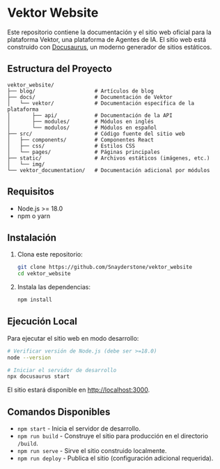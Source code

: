 # Vektor Website

Este repositorio contiene la documentación y el sitio web oficial para la plataforma Vektor, una plataforma de Agentes de IA. El sitio web está construido con [Docusaurus](https://docusaurus.io/), un moderno generador de sitios estáticos.

## Estructura del Proyecto

```
vektor_website/
├── blog/                   # Artículos de blog
├── docs/                   # Documentación de Vektor
│   └── vektor/             # Documentación específica de la plataforma
│       ├── api/            # Documentación de la API
│       ├── modules/        # Módulos en inglés
│       └── modulos/        # Módulos en español
├── src/                    # Código fuente del sitio web
│   ├── components/         # Componentes React
│   ├── css/                # Estilos CSS
│   └── pages/              # Páginas principales
├── static/                 # Archivos estáticos (imágenes, etc.)
│   └── img/
└── vektor_documentation/   # Documentación adicional por módulos
```

## Requisitos

- Node.js >= 18.0
- npm o yarn

## Instalación

1. Clona este repositorio:
   ```bash
   git clone https://github.com/Snayderstone/vektor_website
   cd vektor_website
   ```

2. Instala las dependencias:
   ```bash
   npm install
   ```

## Ejecución Local

Para ejecutar el sitio web en modo desarrollo:

```bash
# Verificar versión de Node.js (debe ser >=18.0)
node --version

# Iniciar el servidor de desarrollo
npx docusaurus start
```

El sitio estará disponible en [http://localhost:3000](http://localhost:3000).

## Comandos Disponibles

- `npm start` - Inicia el servidor de desarrollo.
- `npm run build` - Construye el sitio para producción en el directorio `/build`.
- `npm run serve` - Sirve el sitio construido localmente.
- `npm run deploy` - Publica el sitio (configuración adicional requerida).
